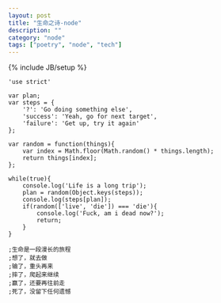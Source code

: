 ```yaml
---
layout: post
title: "生命之诗-node"
description: ""
category: "node"
tags: ["poetry", "node", "tech"]
---
```

{% include JB/setup %}

    'use strict'

    var plan;
    var steps = {
        '?': 'Go doing something else',
        'success': 'Yeah, go for next target',
        'failure': 'Get up, try it again'
    };

    var random = function(things){
        var index = Math.floor(Math.random() * things.length);
        return things[index];
    };

    while(true){
        console.log('Life is a long trip');
        plan = random(Object.keys(steps));
        console.log(steps[plan]);
        if(random(['live', 'die']) === 'die'){
            console.log('Fuck, am i dead now?');
            return;
        }
    }

    ;生命是一段漫长的旅程
    ;想了，就去做
    ;输了，重头再来
    ;摔了，爬起来继续
    ;赢了，还要再往前走
    ;死了，没留下任何遗憾